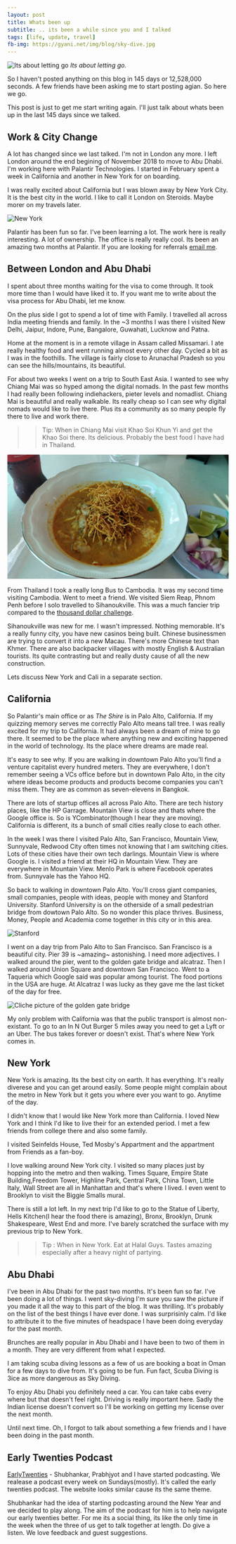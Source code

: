 ```yaml
---
layout: post
title: Whats been up
subtitle: .. its been a while since you and I talked
tags: [life, update, travel]
fb-img: https://gyani.net/img/blog/sky-dive.jpg
---
```


![Its about letting go](/img/blog/sky-dive.jpg)
*Its about letting go.*


So I haven't posted anything on this blog in 145 days or 12,528,000 seconds. A few friends have been asking me to start posting agian. So here we go.

This post is just to get me start writing again. I'll just talk about whats been up in the last 145 days since we talked.

## Work & City Change

A lot has changed since we last talked. I'm not in London any more. I left London around the end begining of November 2018 to move to Abu Dhabi.
I'm working here with Palantir Technologies. I started in February spent a week in California and another in New York for on boarding.

I was really excited about California but I was blown away by New York City. It is the best city in the world. I like to call it
London on Steroids. Maybe morer on my travels later.

![New York](https://media.giphy.com/media/3gEFiAYiHJJCg/giphy.gif)

Palantir has been fun so far. I've been learning a lot. The work here is really interesting. A lot of ownership. The office is really really
cool. Its been an amazing two months at Palantir. If you are looking for referrals [email me](mailto:anomaly.the@gmail.com).

## Between London and Abu Dhabi

I spent about three months waiting for the visa to come through. It took more time than I would have liked it to. If you want me to write
about the visa process for Abu Dhabi, let me know.

On the plus side I got to spend a lot of time with Family. I travelled all across India meeting friends and family. In the ~3 months I was there
I visited New Delhi, Jaipur, Indore, Pune, Bangalore, Guwahati, Lucknow and Patna.

Home at the moment is in a remote village in Assam called Missamari. I ate really healthy food and went running almost every other day. Cycled a bit
as I was in the foothills. The village is fairly close to Arunachal Pradesh so you can see the hills/mountains, its beautiful.

For about two weeks I went on a trip to South East Asia. I wanted to see why Chiang Mai was so hyped among the digital nomads. In the
past few months I had really been following indiehackers, pieter levels and nomadlist. Chiang Mai is beautiful and really walkable. Its
really cheap so I can see why digital nomads would like to live there. Plus its a community as so many people fly there to live
and work there.

>> Tip: When in Chiang Mai visit Khao Soi Khun Yi and get the Khao Soi there. Its delicious. Probably the best food I have had in Thailand.

![Khao Soi](/img/khao-soi.jpg)

From Thailand I took a really long Bus to Cambodia. It was my second time visiting Cambodia. Went to meet a friend. We visited
Siem Reap, Phnom Penh before I solo travelled to Sihanoukville. This was a much fancier trip compared to the [thousand dollar challenge](https://gyani.net/blog/thousand-dollar-challenge/).

Sihanoukville was new for me. I wasn't impressed. Nothing memorable. It's a really funny city, you have new casinos being built. Chinese businessmen
are trying to convert it into a new Macau. There's more Chinese text than Khmer. There are also backpacker villages with mostly
English & Australian tourists. Its quite contrasting but and really dusty cause of all the new construction.

Lets discuss New York and Cali in a separate section.

## California

So Palantir's main office or as *The Shire* is in Palo Alto, California. If my quizzing memory serves me correctly Palo Alto means tall tree.
I was really excited for my trip to California. It had always been a dream of mine to go there. It seemed to be the place where anything
new and exciting happened in the world of technology. Its the place where dreams are made real.

It's easy to see why. If you are walking in downtown Palo Alto you'll find a venture capitalist every hundred meters. They are everywhere, I don't
remember seeing a VCs office before but in downtown Palo Alto, in the city where ideas become products and products become companies you can't miss them.
They are as common as seven-elevens in Bangkok.

There are lots of startup offices all across Palo Alto. There are tech history places, like the HP Garrage. Mountain View is close and thats where
the Google office is. So is YCombinator(though I hear they are moving). California is different, its a bunch of small cities really close to each other.

In the week I was there I visited Palo Alto, San Francisco, Mountain View, Sunnyvale, Redwood City often times not knowing that I am
switching cities. Lots of these cities have their own tech darlings. Mountain View is where Google is. I visited a friend at their HQ in Mountain View. They are everywhere in Mountain View. Menlo Park is where
Facebook operates from. Sunnyvale has the Yahoo HQ.

So back to walking in downtown Palo Alto. You'll cross giant companies, small companies, people with ideas, people with money and Stanford University.
Stanford University is on the otherside of a small pedestrian bridge from dowtown Palo Alto. So no wonder this place thrives. Business, Money, People and Academia
come together in this city or in this area.

![Stanford](/img/stanford.jpg)

I went on a day trip from Palo Alto to San Francisco. San Francisco is a beautiful city. Pier 39 is ~amazing~ astonishing. I need more adjectives. I walked around the pier, went to the golden
gate bridge and alcatraz. Then I walked around Union Square and downtown San Francisco. Went to a Taqueria which Google said was
popular among tourist. The food portions in the USA are huge. At Alcatraz I was lucky as they gave me the last ticket of the day for free.

![Cliche picture of the golden gate bridge](/img/golden-gate.jpg)

My only problem with California was that the public transport is almost non-existant. To go to an In N Out Burger 5 miles away you need to get
a Lyft or an Uber. The bus takes forever or doesn't exist. That's where New York comes in.

## New York

New York is amazing. Its the best city on earth. It has everything. It's really diverese and you can get around easily. Some people
might complain about the metro in New York but it gets you where ever you want to go. Anytime of the day.

I didn't know that I would like New York more than California. I loved New York and I think I'd like to live their for an extended
period. I met a few friends from college there and also some family.

I visited Seinfelds House, Ted Mosby's Appartment and the appartment from Friends as a fan-boy.

I love walking around New York city. I visited so many places just by hopping into the metro and then walking. Times Square, Empire State Building,Freedom Tower, Highline Park, Central Park,
China Town, Little Italy, Wall Street are all in Manhattan and that's where I lived. I even went to Brooklyn to visit the Biggie Smalls mural.

There is still a lot left. In my next trip I'd like to go to the Statue of Liberty, Hells Kitchen(I hear the food there is amazing), Bronx, Brooklyn, Drunk Shakespeare, West End and more. I've barely
scratched the surface with my previous trip to New York.

>> Tip : When in New York. Eat at Halal Guys. Tastes amazing especially after a heavy night of partying.

## Abu Dhabi

I've been in Abu Dhabi for the past two months. It's been fun so far. I've been doing a lot of things. I went sky-diving I'm sure you saw
the picture if you made it all the way to this part of the blog. It was thrilling. It's probably on the list of the best things I have
ever done. I was surprisinly calm. I'd like to attribute it to the five minutes of headspace I have been doing everyday for the past month.


Brunches are really popular in Abu Dhabi and I have been to two of them in a month. They are very different from what I expected.

I am taking scuba diving lessons as a few of us are booking a boat in Oman for a few days to dive from. It's going to be fun. Fun fact, Scuba Diving is 3ice as more
dangerous as Sky Diving.

To enjoy Abu Dhabi you definitely need a car. You can take cabs every where but that doesn't feel right. Driving is really important here. Sadly the Indian
license doesn't convert so I'll be working on getting my license over the next month.

Until next time. Oh, I forgot to talk about something a few friends and I have been doing in the past month.

## Early Twenties Podcast

[EarlyTwenties](https://earlytwenties.co) - Shubhankar, Prabhjyot and I have started podcasting. We realease a podcast every week on Sundays(mostly). It's
called the early twenties podcast. The website looks similar cause its the same theme.

Shubhankar had the idea of starting podcasting around the New Year and we decided to play along. The aim of the podcast for him is
to help navigate our early twenties better. For me its a social thing, its like the only time in the week when the three of us get to talk together
at length. Do give a listen. We love feedback and guest suggestions.






